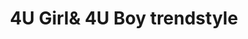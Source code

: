 ---
title: "4U Girl& 4U Boy trendstyle"
url: /lohr-am-main/4u-girlund-4u-boy-trendstyle/
shop: Kleidung
---